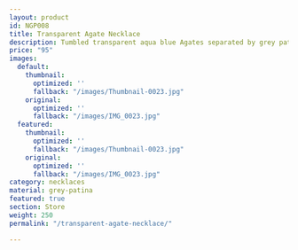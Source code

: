 ```yaml
---
layout: product
id: NGP008
title: Transparent Agate Necklace
description: Tumbled transparent aqua blue Agates separated by grey patina metal tubes.
price: "95"
images:
  default:
    thumbnail:
      optimized: ''
      fallback: "/images/Thumbnail-0023.jpg"
    original:
      optimized: ''
      fallback: "/images/IMG_0023.jpg"
  featured:
    thumbnail:
      optimized: ''
      fallback: "/images/Thumbnail-0023.jpg"
    original:
      optimized: ''
      fallback: "/images/IMG_0023.jpg"
category: necklaces
material: grey-patina
featured: true
section: Store
weight: 250
permalink: "/transparent-agate-necklace/"

---
```

